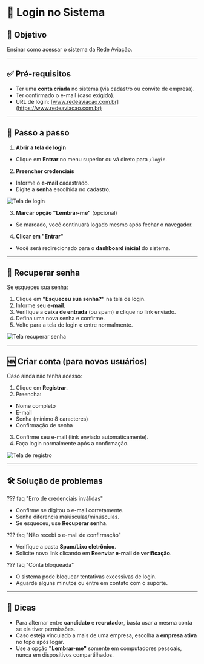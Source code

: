# 🔑 Login no Sistema

## 🎯 Objetivo
Ensinar como acessar o sistema da Rede Aviação.

---

## ✅ Pré-requisitos
- Ter uma **conta criada** no sistema (via cadastro ou convite de empresa).  
- Ter confirmado o e-mail (caso exigido).  
- URL de login: [www.redeaviacao.com.br](https://www.redeaviacao.com.br)

---

## 📝 Passo a passo

1. **Abrir a tela de login**  
 - Clique em **Entrar** no menu superior ou vá direto para `/login`.

2. **Preencher credenciais**  
 - Informe o **e-mail** cadastrado.  
 - Digite a **senha** escolhida no cadastro.

 ![Tela de login](../imagens/tela_login.png)

3. **Marcar opção "Lembrar-me"** (opcional)  
 - Se marcado, você continuará logado mesmo após fechar o navegador.

4. **Clicar em "Entrar"**  
 - Você será redirecionado para o **dashboard inicial** do sistema.

---

## 🔄 Recuperar senha

Se esqueceu sua senha:

1. Clique em **"Esqueceu sua senha?"** na tela de login.  
2. Informe seu **e-mail**.  
3. Verifique a **caixa de entrada** (ou spam) e clique no link enviado.  
4. Defina uma nova senha e confirme.  
5. Volte para a tela de login e entre normalmente.

![Tela recuperar senha](../imagens/tela_forgot_password.png)

---

## 🆕 Criar conta (para novos usuários)

Caso ainda não tenha acesso:

1. Clique em **Registrar**.  
2. Preencha:
 - Nome completo  
 - E-mail  
 - Senha (mínimo 8 caracteres)  
 - Confirmação de senha  
3. Confirme seu e-mail (link enviado automaticamente).  
4. Faça login normalmente após a confirmação.

![Tela de registro](../imagens/tela_registro.png)

---

## 🛠️ Solução de problemas

??? faq "Erro de credenciais inválidas"
  - Confirme se digitou o e-mail corretamente.  
  - Senha diferencia maiúsculas/minúsculas.  
  - Se esqueceu, use **Recuperar senha**.

??? faq "Não recebi o e-mail de confirmação"
  - Verifique a pasta **Spam/Lixo eletrônico**.  
  - Solicite novo link clicando em **Reenviar e-mail de verificação**.

??? faq "Conta bloqueada"
  - O sistema pode bloquear tentativas excessivas de login.  
  - Aguarde alguns minutos ou entre em contato com o suporte.

---

## 👀 Dicas
- Para alternar entre **candidato** e **recrutador**, basta usar a mesma conta se ela tiver permissões.  
- Caso esteja vinculado a mais de uma empresa, escolha a **empresa ativa** no topo após logar.  
- Use a opção **"Lembrar-me"** somente em computadores pessoais, nunca em dispositivos compartilhados.
